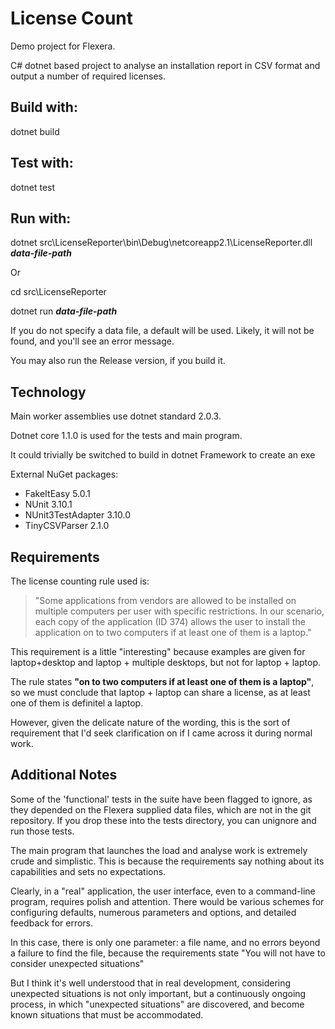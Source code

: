 # License Count

Demo project for Flexera.

C# dotnet based project to analyse an installation report in CSV format and output a number of required licenses.

## Build with:

dotnet build

## Test with:

dotnet test

## Run with:

dotnet src\LicenseReporter\bin\Debug\netcoreapp2.1\LicenseReporter.dll _**data-file-path**_

Or

cd src\LicenseReporter

dotnet run _**data-file-path**_

If you do not specify a data file, a default will be used.
Likely, it will not be found, and you'll see an error message.

You may also run the Release version, if you build it.

## Technology

Main worker assemblies use dotnet standard 2.0.3.

Dotnet core 1.1.0 is used for the tests and main program.

It could trivially be switched to build in dotnet Framework to create an exe

External NuGet packages:
* FakeItEasy 5.0.1
* NUnit 3.10.1
* NUnit3TestAdapter 3.10.0
* TinyCSVParser 2.1.0


## Requirements

The license counting rule used is:


> "Some applications from vendors are allowed to be installed on multiple computers per user with specific 
> restrictions. In our scenario, each copy of the application (ID 374) allows the user to install the 
> application on to two computers if at least one of them is a laptop."


This requirement is a little "interesting" because examples are given for laptop+desktop and laptop + multiple desktops, but not for laptop + laptop.

The rule states **"on to two computers if at least one of them is a laptop"**, so we must conclude that laptop + laptop can share a license, as at least one of them is definitel a laptop.

However, given the delicate nature of the wording, this is the sort of requirement that I'd seek clarification on if I came across it during normal work.

## Additional Notes

Some of the 'functional' tests in the suite have been flagged to ignore, as they depended on the Flexera supplied data files, which are not in the git repository. If you drop these into the tests directory, you can unignore and run those tests.

The main program that launches the load and analyse work is extremely crude and simplistic. This is because the requirements say nothing about its capabilities and sets no expectations.

Clearly, in a "real" application, the user interface, even to a command-line program, requires polish and attention. There would be various schemes for configuring defaults, numerous parameters and options, and detailed feedback for errors.

In this case, there is only one parameter: a file name, and no errors beyond a failure to find the file, because the requirements state "You will not have to consider unexpected situations"

But I think it's well understood that in real development, considering unexpected situations is not only important, but a continuously ongoing process, in which "unexpected situations" are discovered, and become known situations that must be accommodated.

